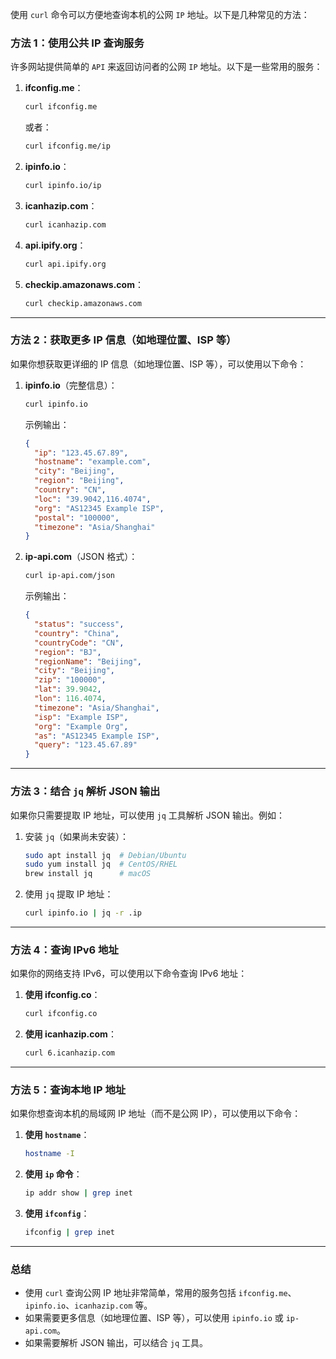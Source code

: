 使用 `curl` 命令可以方便地查询本机的公网 `IP` 地址。以下是几种常见的方法：

### 方法 1：使用公共 IP 查询服务

许多网站提供简单的 `API` 来返回访问者的公网 `IP` 地址。以下是一些常用的服务：

1. **ifconfig.me**：

   ```bash
   curl ifconfig.me
   ```

   或者：

   ```bash
   curl ifconfig.me/ip
   ```

2. **ipinfo.io**：

   ```bash
   curl ipinfo.io/ip
   ```

3. **icanhazip.com**：

   ```bash
   curl icanhazip.com
   ```

4. **api.ipify.org**：

   ```bash
   curl api.ipify.org
   ```

5. **checkip.amazonaws.com**：

   ```bash
   curl checkip.amazonaws.com
   ```

------

### 方法 2：获取更多 IP 信息（如地理位置、ISP 等）

如果你想获取更详细的 IP 信息（如地理位置、ISP 等），可以使用以下命令：

1. **ipinfo.io**（完整信息）：

   ```bash
   curl ipinfo.io
   ```

   示例输出：

   ```json
   {
     "ip": "123.45.67.89",
     "hostname": "example.com",
     "city": "Beijing",
     "region": "Beijing",
     "country": "CN",
     "loc": "39.9042,116.4074",
     "org": "AS12345 Example ISP",
     "postal": "100000",
     "timezone": "Asia/Shanghai"
   }
   ```

2. **ip-api.com**（JSON 格式）：

   ```bash
   curl ip-api.com/json
   ```

   示例输出：

   ```json
   {
     "status": "success",
     "country": "China",
     "countryCode": "CN",
     "region": "BJ",
     "regionName": "Beijing",
     "city": "Beijing",
     "zip": "100000",
     "lat": 39.9042,
     "lon": 116.4074,
     "timezone": "Asia/Shanghai",
     "isp": "Example ISP",
     "org": "Example Org",
     "as": "AS12345 Example ISP",
     "query": "123.45.67.89"
   }
   ```

------

### 方法 3：结合 `jq` 解析 JSON 输出

如果你只需要提取 IP 地址，可以使用 `jq` 工具解析 JSON 输出。例如：

1. 安装 `jq`（如果尚未安装）：

   ```bash
   sudo apt install jq  # Debian/Ubuntu
   sudo yum install jq  # CentOS/RHEL
   brew install jq      # macOS
   ```

2. 使用 `jq` 提取 IP 地址：

   ```bash
   curl ipinfo.io | jq -r .ip
   ```

------

### 方法 4：查询 IPv6 地址

如果你的网络支持 IPv6，可以使用以下命令查询 IPv6 地址：

1. **使用 ifconfig.co**：

   ```bash
   curl ifconfig.co
   ```

2. **使用 icanhazip.com**：

   ```bash
   curl 6.icanhazip.com
   ```

------

### 方法 5：查询本地 IP 地址

如果你想查询本机的局域网 IP 地址（而不是公网 IP），可以使用以下命令：

1. **使用 `hostname`**：

   ```bash
   hostname -I
   ```

2. **使用 `ip` 命令**：

   ```bash
   ip addr show | grep inet
   ```

3. **使用 `ifconfig`**：

   ```bash
   ifconfig | grep inet
   ```

------

### 总结

- 使用 `curl` 查询公网 IP 地址非常简单，常用的服务包括 `ifconfig.me`、`ipinfo.io`、`icanhazip.com` 等。
- 如果需要更多信息（如地理位置、ISP 等），可以使用 `ipinfo.io` 或 `ip-api.com`。
- 如果需要解析 JSON 输出，可以结合 `jq` 工具。


